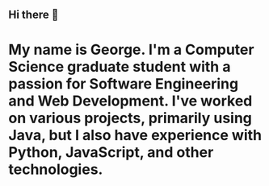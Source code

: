 ## Hi there 👋


# My name is George. I'm a Computer Science graduate student with a passion for Software Engineering and Web Development. I've worked on various projects, primarily using Java, but I also have experience with Python, JavaScript, and other technologies.

